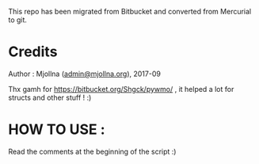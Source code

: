 This repo has been migrated from Bitbucket and converted from Mercurial to git.

# Credits

Author : Mjollna (admin@mjollna.org), 2017-09

Thx gamh for https://bitbucket.org/Shgck/pywmo/ , it helped a lot for structs and other stuff ! :)    

# HOW TO USE :

Read the comments at the beginning of the script :)
